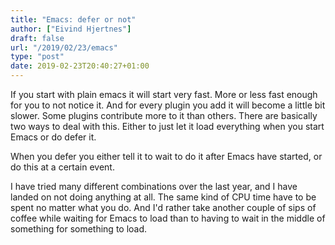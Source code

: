 ```yaml
---
title: "Emacs: defer or not"
author: ["Eivind Hjertnes"]
draft: false
url: "/2019/02/23/emacs"
type: "post"
date: 2019-02-23T20:40:27+01:00
---
```


If you start with plain emacs it will start very fast. More or less fast
enough for you to not notice it. And for every plugin you add it will
become a little bit slower. Some plugins contribute more to it than
others. There are basically two ways to deal with this. Either to just
let it load everything when you start Emacs or do defer it.

When you defer you either tell it to wait to do it after Emacs have
started, or do this at a certain event.

I have tried many different combinations over the last year, and I have
landed on not doing anything at all. The same kind of CPU time have to
be spent no matter what you do. And I'd rather take another couple of
sips of coffee while waiting for Emacs to load than to having to wait in
the middle of something for something to load.
